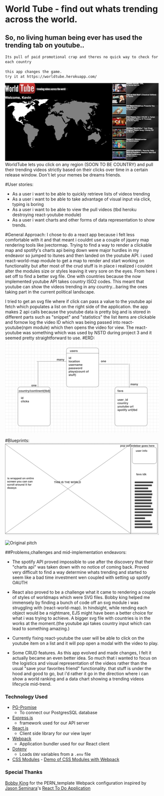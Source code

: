 # World Tube - find out whats trending across the world.
## So, no living human being ever has used the trending tab on youtube..
    Its pull of paid promotional crap and theres no quick way to check for each country

    this app changes the game.
    try it at https://worldtube.herokuapp.com/
![screen shot](./screenshot.png)
WorldTube lets you click on any region (SOON TO BE COUNTRY) and pull their trending videos strictly based on their clicks over time in a certain release window. Don't let your memes be dreams friends.

#User stories:
- As a user i want to be able to quickly retrieve lists of videos trending  
- As a user i want to be able to take advantage of visual input via click, typing is boring  
- As a user i want to be able to view the pull videos (tbd heroku destroying react-youtube module)
- As a user i want charts and other forms of data representation to show trends.

#General Approach:
 I chose to do a react app because i felt less comfortable with it and that meant i couldnt use a couple of jquery map rendering tools like jvectormap. Trying to find a way to render a clickable map and spotify's charts api being down were major hurdles in my endeavor so jumped to itunes and then landed on the youtube API. i used react-world-map module to get a map to render and start working on functionality but after most of the crud stuff is in place i realized i couldnt alter the modules size or styles leaving it very sore on the eyes. From here i set off to find a better svg file. One with countries because the now implemented youtube API takes country ISO2 codes. This meant that youtube can show the videos trending in any country...baring the ones taking part in the current political landscape. 

 I tried to get an svg file where if click can pass a value to the youtube api fetch which populates a list on the right side of the application. the app makes 2 api calls because the youtube data is pretty big and is stored in different parts such as "snippet" and "statistics"
 the list items are clickable and fornow log the video ID which was being passed into react-youtube(npm module) which then opens the video for view. The react-youtube was something which was used by NSTD during project 3 and it seemed pretty straightforward to use.
#ERD:
![erds boi](./ERD.png)

#Blueprints:
![blueprints](./blueprint.png)

![Original pitch](https://git.generalassemb.ly/wdi-nyc-60/project-4/issues/47)

##Problems,challenges and mid-implementation endeavors:
   - The spotify API proved impossible to use after the discovery that their "charts api" was taken down with no notice of coming back. Proved very difficult to find a way determine whats trending and started to seem like a bad time investment wen coupled with setting up spotify OAUTH

   - React also proved to be a challenge what it came to rendering a couple of styles of worldmaps which were SVG files. Bobby king helped me immensely by finding a bunch of code off an svg module i was struggling with (react-world-map). In hindsight, while rending each object would be a nightmare, EJS might have been a better choice for what i was trying to achieve. A bigger svg file with countries is in the works at the moment.(the youtube api takes country input which can lead to something amazing.)

   - Currently fixing react-youtube the user will be able to click on the youtube item on a list and it will pop open a modal with the video to play.

   - Some CRUD features. As this app evolved and made changes, I felt it actually became an even better idea. So much that i wanted to focus on the logistics and visual representation of the videos rather than the usual "save your favorites friend" functionality. that stuff is under the hood and good to go, but i'd rather it go in the direction where i can show a world ranking and a data chart showing a trending videos lifecycle mid-trend.



### Technology Used
- [PG-Promise](https://github.com/vitaly-t/pg-promise)
  * To connect our PostgresSQL database
- [Express.js](https://expressjs.com/)
  * framework used for our API server
- [React.js](https://facebook.github.io/react/)
  * Client side library for our view layer
- [Webpack](http://webpack.github.io/docs/)
  * Application bundler used for our React client
- [Dotenv](https://github.com/motdotla/dotenv)
  * Loads `ENV` variables from a `.env` file
- [CSS Modules](https://github.com/css-modules/css-modules) - [Demo of CSS Modules with Webpack](https://github.com/css-modules/webpack-demo)


### Special Thanks
[Bobby King](@gittheking) for the PERN_template
Webpack configuration inspired by [Jason Seminara](@jasonseminara)'s [React To Do Application](https://github.com/jasonseminara/react_to-do)

